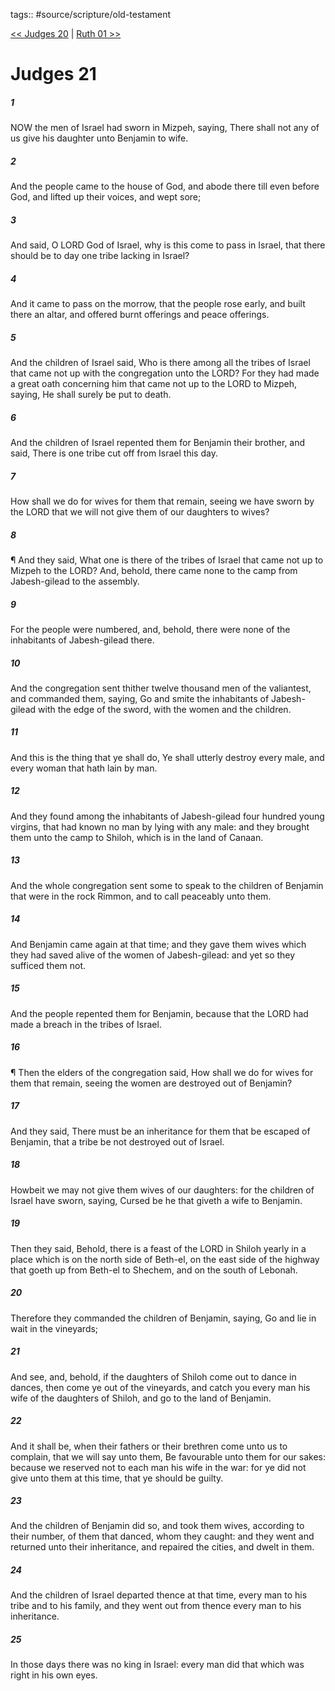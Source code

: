 tags:: #source/scripture/old-testament

[<< Judges 20](/Old_Testament/07_Judges/Judges_20.md) | [Ruth 01 >>](/Old_Testament/08_Ruth/Ruth_01.md)

# Judges 21

##### 1

NOW the men of Israel had sworn in Mizpeh, saying, There shall not any of us give his daughter unto Benjamin to wife.

##### 2

And the people came to the house of God, and abode there till even before God, and lifted up their voices, and wept sore;

##### 3

And said, O LORD God of Israel, why is this come to pass in Israel, that there should be to day one tribe lacking in Israel?

##### 4

And it came to pass on the morrow, that the people rose early, and built there an altar, and offered burnt offerings and peace offerings.

##### 5

And the children of Israel said, Who is there among all the tribes of Israel that came not up with the congregation unto the LORD? For they had made a great oath concerning him that came not up to the LORD to Mizpeh, saying, He shall surely be put to death.

##### 6

And the children of Israel repented them for Benjamin their brother, and said, There is one tribe cut off from Israel this day.

##### 7

How shall we do for wives for them that remain, seeing we have sworn by the LORD that we will not give them of our daughters to wives?

##### 8

¶ And they said, What one is there of the tribes of Israel that came not up to Mizpeh to the LORD? And, behold, there came none to the camp from Jabesh-gilead to the assembly.

##### 9

For the people were numbered, and, behold, there were none of the inhabitants of Jabesh-gilead there.

##### 10

And the congregation sent thither twelve thousand men of the valiantest, and commanded them, saying, Go and smite the inhabitants of Jabesh-gilead with the edge of the sword, with the women and the children.

##### 11

And this is the thing that ye shall do, Ye shall utterly destroy every male, and every woman that hath lain by man.

##### 12

And they found among the inhabitants of Jabesh-gilead four hundred young virgins, that had known no man by lying with any male: and they brought them unto the camp to Shiloh, which is in the land of Canaan.

##### 13

And the whole congregation sent some to speak to the children of Benjamin that were in the rock Rimmon, and to call peaceably unto them.

##### 14

And Benjamin came again at that time; and they gave them wives which they had saved alive of the women of Jabesh-gilead: and yet so they sufficed them not.

##### 15

And the people repented them for Benjamin, because that the LORD had made a breach in the tribes of Israel.

##### 16

¶ Then the elders of the congregation said, How shall we do for wives for them that remain, seeing the women are destroyed out of Benjamin?

##### 17

And they said, There must be an inheritance for them that be escaped of Benjamin, that a tribe be not destroyed out of Israel.

##### 18

Howbeit we may not give them wives of our daughters: for the children of Israel have sworn, saying, Cursed be he that giveth a wife to Benjamin.

##### 19

Then they said, Behold, there is a feast of the LORD in Shiloh yearly in a place which is on the north side of Beth-el, on the east side of the highway that goeth up from Beth-el to Shechem, and on the south of Lebonah.

##### 20

Therefore they commanded the children of Benjamin, saying, Go and lie in wait in the vineyards;

##### 21

And see, and, behold, if the daughters of Shiloh come out to dance in dances, then come ye out of the vineyards, and catch you every man his wife of the daughters of Shiloh, and go to the land of Benjamin.

##### 22

And it shall be, when their fathers or their brethren come unto us to complain, that we will say unto them, Be favourable unto them for our sakes: because we reserved not to each man his wife in the war: for ye did not give unto them at this time, that ye should be guilty.

##### 23

And the children of Benjamin did so, and took them wives, according to their number, of them that danced, whom they caught: and they went and returned unto their inheritance, and repaired the cities, and dwelt in them.

##### 24

And the children of Israel departed thence at that time, every man to his tribe and to his family, and they went out from thence every man to his inheritance.

##### 25

In those days there was no king in Israel: every man did that which was right in his own eyes.

